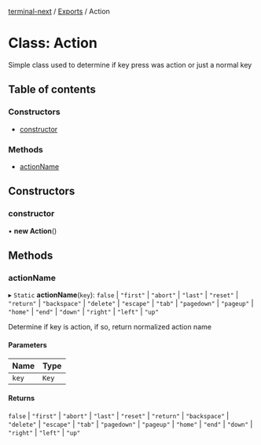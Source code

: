 [terminal-next](../README.md) / [Exports](../modules.md) / Action

# Class: Action

Simple class used to determine if key press was action or just a normal key

## Table of contents

### Constructors

- [constructor](action.md#constructor)

### Methods

- [actionName](action.md#actionname)

## Constructors

### constructor

• **new Action**()

## Methods

### actionName

▸ `Static` **actionName**(`key`): ``false`` \| ``"first"`` \| ``"abort"`` \| ``"last"`` \| ``"reset"`` \| ``"return"`` \| ``"backspace"`` \| ``"delete"`` \| ``"escape"`` \| ``"tab"`` \| ``"pagedown"`` \| ``"pageup"`` \| ``"home"`` \| ``"end"`` \| ``"down"`` \| ``"right"`` \| ``"left"`` \| ``"up"``

Determine if key is action, if so, return normalized action name

#### Parameters

| Name | Type |
| :------ | :------ |
| `key` | `Key` |

#### Returns

``false`` \| ``"first"`` \| ``"abort"`` \| ``"last"`` \| ``"reset"`` \| ``"return"`` \| ``"backspace"`` \| ``"delete"`` \| ``"escape"`` \| ``"tab"`` \| ``"pagedown"`` \| ``"pageup"`` \| ``"home"`` \| ``"end"`` \| ``"down"`` \| ``"right"`` \| ``"left"`` \| ``"up"``
